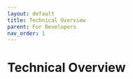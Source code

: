 ```yaml
---
layout: default
title: Technical Overview
parent: For Developers
nav_order: 1
---
```


# Technical Overview

